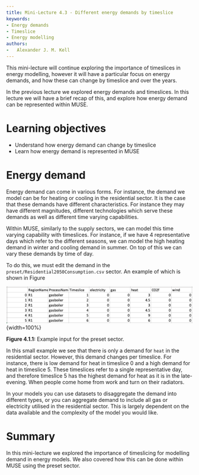 ```yaml
---
title: Mini-Lecture 4.3 - Different energy demands by timeslice
keywords:
- Energy demands
- Timeslice
- Energy modelling
authors:
-   Alexander J. M. Kell
---
```


This mini-lecture will continue exploring the importance of timeslices in energy modelling, however it will have a particular focus on energy demands, and how these can change by timeslice and over the years.

In the previous lecture we explored energy demands and timeslices. In this lecture we will have a brief recap of this, and explore how energy demand can be represented within MUSE.

# Learning objectives

-   Understand how energy demand can change by timeslice
-   Learn how energy demand is represented in MUSE

# Energy demand

Energy demand can come in various forms. For instance, the demand we model can be for heating or cooling in the residential sector. It is the case that these demands have different characteristics. For instance they may have different magnitudes, different technologies which serve these demands as well as different time varying capabilities.

Within MUSE, similarly to the supply sectors, we can model this time varying capability with timeslices. For instance, if we have 4 representative days which refer to the different seasons, we can model the high heating demand in winter and cooling demand in summer. On top of this we can vary these demands by time of day.

To do this, we must edit the demand in the `preset/Residential2050Consumption.csv` sector. An example of which is shown in Figure

![](assets/Figure_4.1.1.png){width=100%}

**Figure 4.1.1:** Example input for the preset sector.

In this small example we see that there is only a demand for `heat` in the residential sector. However, this demand changes per timeslice. For instance, there is low demand for heat in timeslice 0 and a high demand for heat in timeslice 5. These timeslices refer to a single representative day, and therefore timeslice 5 has the highest demand for heat as it is in the late-evening. When people come home from work and turn on their radiators.

In your models you can use datasets to disaggregate the demand into different types, or you can aggregate demand to include all gas or electricity utilised in the residential sector. This is largely dependent on the data available and the complexity of the model you would like.

# Summary

In this mini-lecture we explored the importance of timeslicing for modelling demand in energy models. We also covered how this can be done within MUSE using the preset sector.
